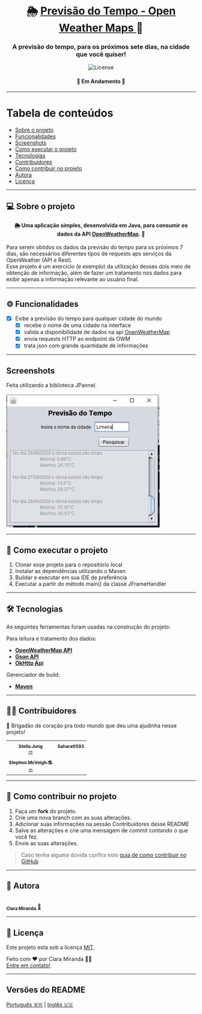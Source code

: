 <h1 align="center">
     🌦️️ <a href="#" alt="programa de previsão do tempo"> Previsão do Tempo - Open Weather Maps </a> 🌈
</h1>

<h3 align="center">
    A previsão do tempo, para os próximos sete dias, na cidade que você quiser!
</h3>

<p align="center">
    
   <img alt="License" src="https://img.shields.io/badge/license-MIT-brightgreen">
</p>

<h4 align="center">
	🚧 Em Andamento 🚧
</h4>

---

Tabela de conteúdos
=================
<!--ts-->
   * [Sobre o projeto](#-sobre-o-projeto)
   * [Funcionalidades](#-Funcionalidades)
   * [Screenshots](#Screenshots)
   * [Como executar o projeto](#-como-executar-o-projeto)
   * [Tecnologias](#-tecnologias)
   * [Contribuidores](#-contribuidores)
   * [Como contribuir no projeto](#-como-contribuir-no-projeto)
   * [Autora](#-autora)
   * [Licença](#user-content--licença)
<!--te-->

---

## 💻 Sobre o projeto

<h4 align="center">🌦️️️ Uma aplicação simples, desenvolvida em Java, para consumir os dados da API <a href="https://openweathermap.org/api">OpenWeatherMap</a>. 🌈 </h4>

Para serem obtidos os dados da previsão do tempo para os próximos 7 dias, são necessários diferentes tipos de requests aps serviços da OpenWeather (API e Rest).
<br>
Esse projeto é um exercício (e exemplo) da utilização desses dois meio de obtenção de informação, além de fazer um tratamento nos dados para exibir apenas a informação relevante ao usuário final.


---

## ⚙ Funcionalidades

- [x] Exibe a previsão do tempo para qualquer cidade do mundo
  - [x] recebe o nome de uma cidade na interface
  - [x] valida a disponibilidade de dados na api <a href="https://openweathermap.org/api">OpenWeatherMap</a>
  - [x] envia requests HTTP ao endpoint da OWM 
  - [x] trata json com grande quantidade de informações 

---

## Screenshots
 Feita utilizando a biblioteca JPannel.
 <br> <br>
 ![Interface Grafica TL;DR =100x20](gui_previsaodotempo.PNG)

---

## 🚀 Como executar o projeto

1. Clonar esse projeto para o repositório local
2. Instalar as dependências utilizando o Maven
3. Buildar e executar em sua IDE de preferência
4. Executar a partir do método main() da classe JFrameHandler

---

## 🛠 Tecnologias

As seguintes ferramentas foram usadas na construção do projeto:

Para leitura e tratamento dos dados:
-   **[OpenWeatherMap API](https://openweathermap.org/api)**
-   **[Gson API](https://github.com/google/gson)**
-   **[OkHttp Api](https://square.github.io/okhttp/)**

Gerenciador de build:
-   **[Maven](https://maven.apache.org/)**

---

## 👨‍💻 Contribuidores

💜 Brigadão de coração pra todo mundo que deu uma ajudinha nesse projeto!

<table>
  <tr>
    <td align="center"><a href="https://github.com/StellaJung-Student"><sub><b>Stella Jung</b></sub></a><br />‍⚖️</td>
    <td align="center"><a href="https://github.com/Saharatt593"><sub><b>Saharatt593</b></sub></a><br />‍</td>
  </tr>
   <tr>
     <td align="center"><a href="https://github.com/smcveigh941"><sub><b>Stephen McVeigh 🌎</b></sub></a><br />‍⚖️</td>
   </tr>
</table>

---

## 💪 Como contribuir no projeto

1. Faça um **fork** do projeto.
2. Crie uma nova branch com as suas alterações.
4. Adicionar suas informações na sessão Contribuidores desse README
5. Salve as alterações e crie uma mensagem de commit contando o que você fez.
6. Envie as suas alterações.
> Caso tenha alguma dúvida confira este [guia de como contribuir no GitHub](./CONTRIBUTING.md)

---

## 🦸 Autora

<a href="https://github.com/claramiranda">
 <img style="border-radius: 50%;" src="https://user-images.githubusercontent.com/17063193/95020348-ff8c7200-0640-11eb-9d59-6a16748057cb.png" width="100px;" alt=""/>
 <br />
 <sub><b>Clara Miranda</b></sub></a> <a href="https://www.linkedin.com/in/cannamiranda/" title="Entusiasta">🚀</a>
 <br />

---

## 📝 Licença

Este projeto esta sob a licença [MIT](./LICENSE).

Feito com ❤️ por Clara Miranda 👋🏽 
<br>[Entre em contato!](https://www.linkedin.com/in/cannamiranda/)

---

##  Versões do README

[Português 🇧🇷](./README.md)  |  [Inglês 🇺🇸](./README-en.md) 

